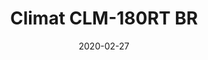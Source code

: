 ---
template: SingleClimt
title: Climat CLM-180RT BR
status: Featured / Published
date: '2020-02-27'
featuredImage: https://brincadeira.co/products/list_climt_180rt_br.png
price: R$300,00
excerpt: >-
  **Área climatizada:** De 100m² a 150m².  


  **Alugue 4 por:** R$1000,00.
categories:
  - category: Aluguel
meta:
  canonicalLink: 'https://brincadeira.co/climatizadores/climat-clm-180-rt-br-aluguel/'
  description: Teste sua pontaria e derrube uma pessoa na piscina de bolinhas, ou seja corajoso para sentar na cadeirinha e ser derrubado.
  noindex: false
  title: Climat CLM-180RT BR
---